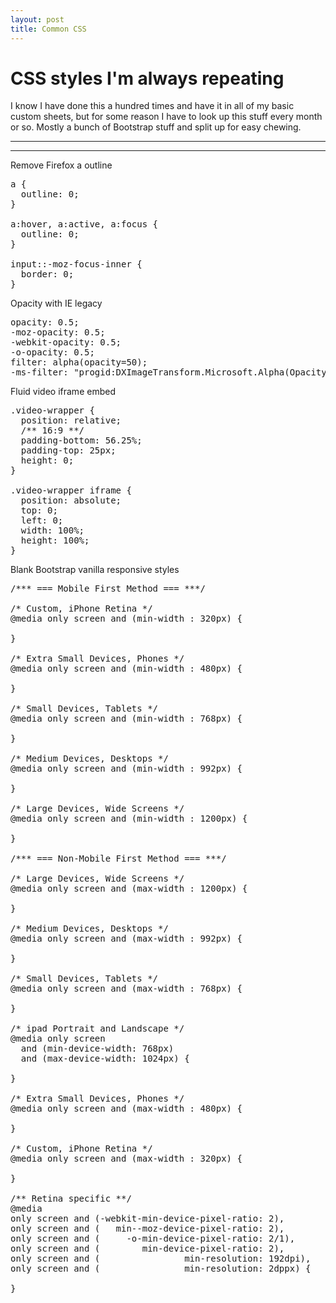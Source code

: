 ```yaml
---
layout: post
title: Common CSS
---
```


# CSS styles I'm always repeating

I know I have done this a hundred times and have it in all of my basic custom sheets, but for some reason I have to look up this stuff every month or so. Mostly a bunch of Bootstrap stuff and split up for easy chewing.

***
<hr class="rule">

Remove Firefox a outline

<pre>
a {
  outline: 0;
}

a:hover, a:active, a:focus {
  outline: 0;
}

input::-moz-focus-inner {
  border: 0;
}
</pre>

Opacity with IE legacy

<pre>
opacity: 0.5;
-moz-opacity: 0.5;
-webkit-opacity: 0.5;
-o-opacity: 0.5;
filter: alpha(opacity=50);
-ms-filter: "progid:DXImageTransform.Microsoft.Alpha(Opacity=50)";
</pre>

Fluid video iframe embed

<pre>
.video-wrapper {
  position: relative;
  /** 16:9 **/
  padding-bottom: 56.25%;
  padding-top: 25px;
  height: 0;
}

.video-wrapper iframe {
  position: absolute;
  top: 0;
  left: 0;
  width: 100%;
  height: 100%;
}
</pre>

Blank Bootstrap vanilla responsive styles

<pre>
/*** === Mobile First Method === ***/

/* Custom, iPhone Retina */
@media only screen and (min-width : 320px) {

}

/* Extra Small Devices, Phones */
@media only screen and (min-width : 480px) {

}

/* Small Devices, Tablets */
@media only screen and (min-width : 768px) {

}

/* Medium Devices, Desktops */
@media only screen and (min-width : 992px) {

}

/* Large Devices, Wide Screens */
@media only screen and (min-width : 1200px) {

}

/*** === Non-Mobile First Method === ***/

/* Large Devices, Wide Screens */
@media only screen and (max-width : 1200px) {

}

/* Medium Devices, Desktops */
@media only screen and (max-width : 992px) {

}

/* Small Devices, Tablets */
@media only screen and (max-width : 768px) {

}

/* ipad Portrait and Landscape */
@media only screen
  and (min-device-width: 768px)
  and (max-device-width: 1024px) {

}

/* Extra Small Devices, Phones */
@media only screen and (max-width : 480px) {

}

/* Custom, iPhone Retina */
@media only screen and (max-width : 320px) {

}

/** Retina specific **/
@media
only screen and (-webkit-min-device-pixel-ratio: 2),
only screen and (   min--moz-device-pixel-ratio: 2),
only screen and (     -o-min-device-pixel-ratio: 2/1),
only screen and (        min-device-pixel-ratio: 2),
only screen and (                min-resolution: 192dpi),
only screen and (                min-resolution: 2dppx) {

}
</pre>
